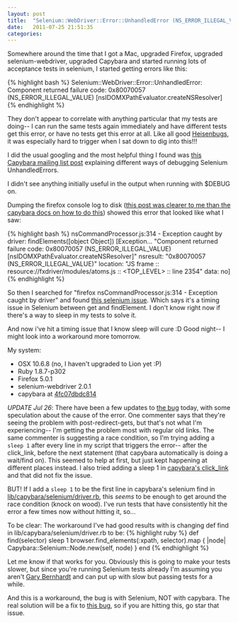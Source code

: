 ```yaml
---
layout: post
title:  "Selenium::WebDriver::Error::UnhandledError (NS_ERROR_ILLEGAL_VALUE)"
date:   2011-07-25 21:51:35
categories:
---
```


Somewhere around the time that I got a Mac, upgraded Firefox, upgraded selenium-webdriver, upgraded Capybara and started running lots of acceptance tests in selenium, I started getting errors like this:

{% highlight bash %}
Selenium::WebDriver::Error::UnhandledError: Component returned failure code: 0x80070057 (NS_ERROR_ILLEGAL_VALUE) [nsIDOMXPathEvaluator.createNSResolver]
{% endhighlight %}

They don't appear to correlate with anything particular that my tests are doing-- I can run the same tests again immediately and have different tests get this error, or have no tests get this error at all. Like all good <a href="https://secure.wikimedia.org/wikipedia/en/wiki/Unusual_software_bug#Heisenbug">Heisenbugs</a>, it was especially hard to trigger when I sat down to dig into this!!!

I did the usual googling and the most helpful thing I found was <a href="https://groups.google.com/group/ruby-capybara/browse_thread/thread/1500b9a7a79877e2?pli=1">this Capybara mailing list post</a> explaining different ways of debugging Selenium UnhandledErrors.

I didn't see anything initially useful in the output when running with $DEBUG on.

Dumping the firefox console log to disk (<a href="http://www.allenwei.cn/tips-add-firebug-extension-to-capybara/">this post was clearer to me than the capybara docs on how to do this</a>) showed this error that looked like what I saw:

{% highlight bash %}
nsCommandProcessor.js:314 - Exception caught by driver: findElements([object Object])
[Exception... "Component returned failure code: 0x80070057 (NS_ERROR_ILLEGAL_VALUE) [nsIDOMXPathEvaluator.createNSResolver]"  nsresult: "0x80070057 (NS_ERROR_ILLEGAL_VALUE)"  location: "JS frame :: resource://fxdriver/modules/atoms.js :: <TOP_LEVEL> :: line 2354"  data: no]
{% endhighlight %}

So then I searched for "firefox nsCommandProcessor.js:314 - Exception caught by driver" and found <a href="https://code.google.com/p/selenium/issues/detail?id=2099">this selenium issue</a>. Which says it's a timing issue in Selenium between get and findElement. I don't know right now if there's a way to sleep in my tests to solve it.

And now i've hit a timing issue that I know sleep will cure :D Good night-- I might look into a workaround more tomorrow.

My system:
<ul>
  <li>OSX 10.6.8 (no, I haven't upgraded to Lion yet :P)</li>
  <li>Ruby 1.8.7-p302</li>
  <li>Firefox 5.0.1</li>
  <li>selenium-webdriver 2.0.1</li>
  <li>capybara at <a href="https://github.com/jnicklas/capybara/commit/4fc07dbdc8146bb7ea6039779af6b0fef2196abb">4fc07dbdc814</a></li>
</ul>

<em>UPDATE Jul 26</em>: There have been a few updates to <a href="https://code.google.com/p/selenium/issues/detail?id=2099">the bug</a> today, with some speculation about the cause of the error. One commenter says that they're seeing the problem with post-redirect-gets, but that's not what I'm experiencing-- I'm getting the problem most with regular old links. The same commenter is suggesting a race condition, so I'm trying adding a <code>sleep 1</code> after every line in my script that triggers the error-- after the click_link, before the next statement (that capybara automatically is doing a wait/find on). This seemed to help at first, but just kept happening at different places instead. I also tried adding a sleep 1 in <a href="https://github.com/jnicklas/capybara/blob/master/lib/capybara/node/actions.rb#L25">capybara's click_link</a> and that did not fix the issue.

BUT! If I add a <code>sleep 1</code> to be the first line in capybara's selenium find in <a href="https://github.com/jnicklas/capybara/blob/master/lib/capybara/selenium/driver.rb#L48">lib/capybara/selenium/driver.rb</a>, this *seems* to be enough to get around the race condition (knock on wood). I've run tests that have consistently hit the error a few times now without hitting it, so...

To be clear:
The workaround I've had good results with is changing def find in lib/capybara/selenium/driver.rb to be:
{% highlight ruby %}
   def find(selector)
    sleep 1
     browser.find_elements(:xpath, selector).map { |node| Capybara::Selenium::Node.new(self, node) }
   end
{% endhighlight %}

Let me know if that works for you. Obviously this is going to make your tests slower, but since you're running Selenium tests already I'm assuming you aren't <a href="https://twitter.com/#!/garybernhardt">Gary Bernhardt</a> and can put up with slow but passing tests for a while.

And this is a workaround, the bug is with Selenium, NOT with capybara. The real solution will be a fix to <a href="https://code.google.com/p/selenium/issues/detail?id=2099">this bug</a>, so if you are hitting this, go star that issue.